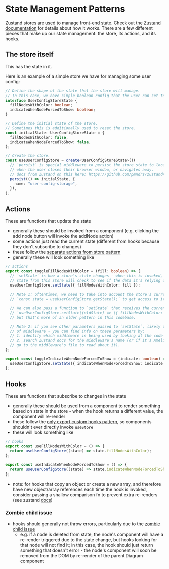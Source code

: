 # State Management Patterns

Zustand stores are used to manage front-end state. Check out the [Zustand documentation](https://docs.pmnd.rs/zustand/getting-started/introduction) for details about how it works. There are a few different pieces that make up our state management: the store, its actions, and its hooks.

## The store itself

This has the state in it.

Here is an example of a simple store we have for managing some user config:

```ts
// Define the shape of the state that the store will manage.
// In this case, we have simple boolean config that the user can set to control some UX features.
interface UserConfigStoreState {
  fillNodesWithColor: boolean;
  indicateWhenNodeForcedToShow: boolean;
}

// Define the initial state of the store.
// Sometimes this is additionally used to reset the store.
const initialState: UserConfigStoreState = {
  fillNodesWithColor: false,
  indicateWhenNodeForcedToShow: false,
};

// Create the store.
const useUserConfigStore = create<UserConfigStoreState>()(
  // `persist` is special middleware to persist the store state to local storage, so it's not lost
  // when the user closes their browser window, or navigates away.
  // docs from Zustand on this here: https://github.com/pmndrs/zustand#persist-middleware
  persist(() => initialState, {
    name: "user-config-storage",
  }),
);
```

## Actions

These are functions that update the state

- generally these should be invoked from a component (e.g. clicking the add node button will invoke the addNode action)
- some actions just read the current state (different from hooks because they don't subscribe to changes)
- these follow the [separate actions from store pattern](https://docs.pmnd.rs/zustand/guides/practice-with-no-store-actions)
- generally these will look something like

```ts
// actions
export const toggleFillNodesWithColor = (fill: boolean) => {
  // `setState` is how a store's state changes - when this is invoked, every component that uses
  // state from this store will check to see if the data it's relying on changed, and if so, re-render.
  useUserConfigStore.setState({ fillNodesWithColor: fill });

  // Note 1: oftentimes, we need to take into account the store's current state. Typically we'll use
  // `const state = useUserConfigStore.getState();` to get access to it.

  // We can also pass a function to `setState` that receives the current state as an argument like so:
  // `useUserConfigStore.setState((oldState) => ({ fillNodesWithColor: !oldState.fillNodesWithColor }));`
  // but that's more of an older pattern in this codebase.

  // Note 2: if you see other parameters passed to `setState`, likely the store is using some form
  // of middleware - you can find info on these parameters by:
  // 1. identify which middleware is being used by looking at the code used to `create` the store
  // 2. search Zustand docs for the middleware's name (or if it's Ameliorate-specific middleware,
  // go to the middleware's file to read about it).
};

export const toggleIndicateWhenNodeForcedToShow = (indicate: boolean) => {
  useUserConfigStore.setState({ indicateWhenNodeForcedToShow: indicate });
};
```

## Hooks

These are functions that subscribe to changes in the state

- generally these should be used from a component to render something based on state in the store - when the hook returns a different value, the component will re-render
- these follow the [only export custom hooks pattern](https://tkdodo.eu/blog/working-with-zustand#only-export-custom-hooks), so components shouldn't ever directly invoke `useStore`
- these will look something like

```ts
// hooks
export const useFillNodesWithColor = () => {
  return useUserConfigStore((state) => state.fillNodesWithColor);
};

export const useIndicateWhenNodeForcedToShow = () => {
  return useUserConfigStore((state) => state.indicateWhenNodeForcedToShow);
};
```

- note: for hooks that copy an object or create a new array, and therefore have new object/array
  references each time the hook is invoked, consider passing a shallow comparison fn to prevent extra re-renders (see zustand [docs](https://github.com/pmndrs/zustand#selecting-multiple-state-slices))

### Zombie child issue

- hooks should generally not throw errors, particularly due to the [zombie child issue](https://github.com/pmndrs/zustand/issues/302)
  - e.g. if a node is deleted from state, the node's component will have a re-render triggered due to the state change, but hooks looking for that node will not find it; in this case, the hook should just return something that doesn't error - the node's component will soon be removed from the DOM by re-render of the parent Diagram component
